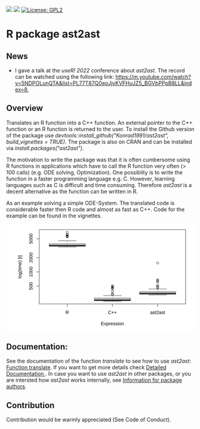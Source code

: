 <!-- badges: start -->
[![](http://cranlogs.r-pkg.org/badges/last-month/ast2ast?color=green)](https://cran.r-project.org/package=ast2ast)
[![](https://www.r-pkg.org/badges/version/ast2ast?color=green)](https://cran.r-project.org/package=ast2ast)
[![License: GPL2](https://img.shields.io/badge/license-GPL2-blue.svg)](https://cran.r-project.org/web/licenses/GPL2)
<!-- badges: end -->


# R package ast2ast

## News

* I gave a talk at the *useR! 2022* conference about *ast2ast*. The record can be watched using the following link: https://m.youtube.com/watch?v=5NDPOLunQTA&list=PL77T87Q0eoJjvKVFHuJZ5_BGVbPPpB8LL&index=8,

## Overview

Translates an R function into a C++ function. An external pointer to the C++ function or an R function is returned to the user. To install the Github version of the package use *devtools::install_github("Konrad1991/ast2ast", build_vignettes = TRUE)*. The package is also on CRAN and can be installed via *install.packages("ast2ast")*. 

The motivation to write the package was that it is often cumbersome using R functions in applications which have to call the R function very often (> 100 calls) (e.g. ODE solving, Optimization). One possiblity is to write the function in a faster programming language e.g. C. However, learning languages such as C is difficult and time consuming. Therefore *ast2ast* is a decent alternative as the function can be written in R.    

As an example solving a simple ODE-System. The translated code is considerable faster then R code and almost as fast as C++. Code for the example can be found in the vignettes.

![Benchmark](https://github.com/Konrad1991/ast2ast/blob/master/vignettes/benchmark.png)

## Documentation:

See the documentation of the function *translate* to see how to use *ast2ast*: [Function translate](translate.pdf).
If you want to get more details check [Detailed Documentation ](DetailedDocumentation.html). 
In case you want to use *ast2ast* in other packages, or you are intersted how *ast2ast* works internally, see [Information for package authors](InformationForPackageAuthors.html).

## Contribution


Contribution would be warmly appreciated (See Code of Conduct).



